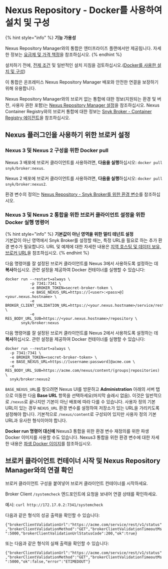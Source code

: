 # Nexus Repository - Docker를 사용하여 설치 및 구성

{% hint style="info" %}
**기능 가용성**

Nexus Repository Manager와의 통합은 엔터프라이즈 플랜에서만 제공됩니다. 자세한 정보는 [요금제 및 가격 책정](https://snyk.io/plans/)을 참조하십시오.
{% endhint %}

설치하기 전에, [전제 조건](./) 및 일반적인 설치 지침을 검토하십시오.([Docker를 사용한 설치 및 구성](../install-and-configure-broker-using-docker.md))

이 통합은 온프레미스 Nexus Repository Manager 배포와 안전한 연결을 보장하기 위해 유용합니다.

Nexus Repository Manager와의 브로커 없는 통합에 대한 정보(지원되는 환경 및 버전, 사용자 권한 포함)는 [Nexus Repository Manager 설정](../../../../scan-with-snyk/snyk-open-source/package-repository-integrations/nexus-repository-manager-connection-setup/)을 참조하십시오. Nexus Container Registry와의 브로커 통합에 대한 정보는 [Snyk Broker - Container Registry 에이전트](../../snyk-broker-container-registry-agent/)을 참조하십시오.

## Nexus 플러그인을 사용하기 위한 브로커 설정

### Nexus 3 및 Nexus 2 구성을 위한 Docker pull

Nexus 3 배포에 브로커 클라이언트를 사용하려면, **다음을 실행**하십시오: `docker pull snyk/broker:nexus`.

Nexus 2 배포에 브로커 클라이언트를 사용하려면, **다음을 실행**하십시오: `docker pull snyk/broker:nexus2`.

환경 변수의 정의는 [Nexus Repository - Snyk Broker를 위한 환경 변수](nexus-repository-environment-variables-for-snyk-broker.md)를 참조하십시오.

### Nexus 3 및 Nexus 2 통합을 위한 브로커 클라이언트 설정을 위한 Docker 실행 명령어

{% hint style="info" %}
**기본값이 아닌 영역을 위한 멀티 테넌트 설정**\
기본값이 아닌 영역에서 Snyk Broker를 설정할 때는, 특정 URL을 필요로 하는 추가 환경 변수가 필요합니다. URL 및 예제에 대한 자세한 내용은 [지역 호스팅 및 데이터 보유, 브로커 URL](https://docs.snyk.io/working-with-snyk/regional-hosting-and-data-residency#broker-urls)을 참조하십시오.
{% endhint %}

다음 명령어를 잘 설정된 브로커 클라이언트를 Nexus 3에서 사용하도록 설정하는 데 **복사**하십시오. 관련 설정을 제공하여 Docker 컨테이너를 실행할 수 있습니다:

```console
docker run --restart=always \
           -p 7341:7341 \
           -e BROKER_TOKEN=secret-broker-token \
           -e BASE_NEXUS_URL=https://[<user>:<pass>@]<your.nexus.hostname> \
           -e BROKER_CLIENT_VALIDATION_URL=https://<your.nexus.hostname>/service/rest/v1/status[/check] \
           -e RES_BODY_URL_SUB=https://<your.nexus.hostname>/repository \
       snyk/broker:nexus
```

다음 명령어를 잘 설정된 브로커 클라이언트를 Nexus 2에서 사용하도록 설정하는 데 **복사**하십시오. 관련 설정을 제공하여 Docker 컨테이너를 실행할 수 있습니다:

```
docker run --restart=always \
  -p 7341:7341 \
  -e BROKER_TOKEN=<secret-broker-token> \
  -e BASE_NEXUS_URL=https://[username:password]@acme.com \
  -e RES_BODY_URL_SUB=https://acme.com/nexus/content/(groups|repositories) \
  snyk/broker:nexus2
```

`BASE_NEXUS_URL`를 찾으려면 Nexus UI를 방문하고 **Administration** 아래의 서버 탭으로 이동한 다음 **Base URL** 항목을 선택하세요(마지막 슬래시 없음). 이것은 일반적으로 `/nexus`로 끝나지만 기본이 아닌 배포에 따라 다를 수 있습니다. 사용자 정의 기본 URL이 있는 경우 `NEXUS_URL` 환경 변수를 설정하여 저장소가 있는 URL을 가리키도록 설정해야 합니다. 기본적으로 `/nexus/content`로 구성되어 있지만 사용자 정의 기본 URL과 유사한 형식이어야 합니다.

**Docker run 명령어 대신에** Nexus3 통합을 위한 환경 변수 재정의를 위한 파생 Docker 이미지를 사용할 수도 있습니다. Nexus3 통합을 위한 환경 변수에 대한 자세한 내용은 [파생 Docker 이미지](../derived-docker-images-for-broker-client-integrations-and-container-registry-agent.md)를 참조하십시오.

## 브로커 클라이언트 컨테이너 시작 및 Nexus Repository Manager와의 연결 확인

브로커 클라이언트 구성을 붙여넣어 브로커 클라이언트 컨테이너를 시작하세요.

Broker Client `/systemcheck` 엔드포인트에 요청을 보내어 연결 상태를 확인하세요.

예시: `curl http://172.17.0.2:7341/systemcheck`

다음과 같은 형식의 성공 출력을 확인할 수 있습니다:

`{"brokerClientValidationUrl":"https://acme.com/service/rest/v1/status","brokerClientValidationMethod":"GET","brokerClientValidationTimeoutMs":5000,"brokerClientValidationUrlStatusCode":200,"ok":true}`

또는 다음과 같은 형식의 실패 출력을 확인할 수 있습니다:

`{"brokerClientValidationUrl":"https://acme.com/service/rest/v1/status","brokerClientValidationMethod":"GET","brokerClientValidationTimeoutMs":5000,"ok":false,"error":"ETIMEDOUT"}`